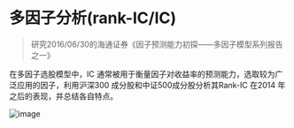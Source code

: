 # 多因子分析(rank-IC/IC) #

>研究2016/06/30的海通证券《因子预测能力初探——多因子模型系列报告之一》

在多因子选股模型中，IC 通常被用于衡量因子对收益率的预测能力，选取较为广泛应用的因子，利用沪深300 成分股和中证500成分股分析其Rank-IC 在2014 年之后的表现，并总结各自特点。

![image](https://github.com/yinruyi/factors-selection/raw/master/rank_ic/pic/ADX.jpg)
